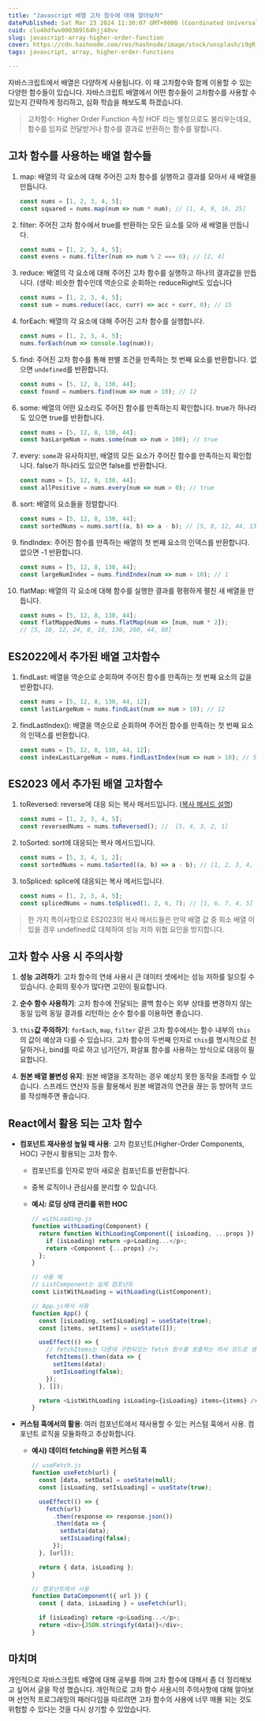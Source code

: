 ```yaml
---
title: "Javascript 배열 고차 함수에 대해 알아보자"
datePublished: Sat Mar 23 2024 11:30:07 GMT+0000 (Coordinated Universal Time)
cuid: clu40dfwv000309l64hjj48vv
slug: javascript-array-higher-order-function
cover: https://cdn.hashnode.com/res/hashnode/image/stock/unsplash/i9gR_dz_xzU/upload/8dd5239170810aab0ae3945a154ea2a0.jpeg
tags: javascript, array, higher-order-functions

---
```


자바스크립트에서 배열은 다양하게 사용됩니다. 이 때 고차함수와 함께 이용할 수 있는 다양한 함수들이 있습니다. 자바스크립트 배열에서 어떤 함수들이 고차함수를 사용할 수 있는지 간략하게 정리하고, 심화 학습을 해보도록 하겠습니다.

> 고차함수: Higher Order Function 속칭 HOF 라는 별칭으로도 불리우는데요, 함수를 임자로 전달받거나 함수를 결과로 반환하는 함수를 말합니다.

## 고차 함수를 사용하는 배열 함수들

1. map: 배열의 각 요소에 대해 주어진 고차 함수를 실행하고 결과를 모아서 새 배열을 만듭니다.
    
    ```javascript
    const nums = [1, 2, 3, 4, 5]; 
    const squared = nums.map(num => num * num); // [1, 4, 9, 16, 25]
    ```
    
2. filter: 주어진 고차 함수에서 true를 반환하는 모든 요소를 모아 새 배열을 만듭니다.
    
    ```javascript
    const nums = [1, 2, 3, 4, 5]; 
    const evens = nums.filter(num => num % 2 === 0); // [2, 4]
    ```
    
3. reduce: 배열의 각 요소에 대해 주어진 고차 함수를 실행하고 하나의 결과값을 만듭니다. (생략: 비슷한 함수인데 역순으로 순회하는 reduceRight도 있습니다
    
    ```javascript
    const nums = [1, 2, 3, 4, 5]; 
    const sum = nums.reduce((acc, curr) => acc + curr, 0); // 15
    ```
    
4. forEach: 배열의 각 요소에 대해 주어진 고차 함수를 실행합니다.
    
    ```javascript
    const nums = [1, 2, 3, 4, 5]; 
    nums.forEach(num => console.log(num));
    ```
    
5. find: 주어진 고차 함수를 통해 판별 조건을 만족하는 첫 번째 요소를 반환합니다. 없으면 `undefined`를 반환합니다.
    
    ```javascript
    const nums = [5, 12, 8, 130, 44];
    const found = numbers.find(num => num > 10); // 12
    ```
    
6. some: 배열의 어떤 요소라도 주어진 함수를 만족하는지 확인합니다. true가 하나라도 있으면 true를 반환합니다.
    
    ```javascript
    const nums = [5, 12, 8, 130, 44];
    const hasLargeNum = nums.some(num => num > 100); // true
    ```
    
7. every: `some`과 유사하지만, 배열의 모든 요소가 주어진 함수를 만족하는지 확인합니다. false가 하나라도 있으면 false를 반환합니다.
    
    ```javascript
    const nums = [5, 12, 8, 130, 44];
    const allPositive = nums.every(num => num > 0); // true
    ```
    
8. sort: 배열의 요소들을 정렬합니다.
    
    ```javascript
    const nums = [5, 12, 8, 130, 44];
    const sortedNums = nums.sort((a, b) => a - b); // [5, 8, 12, 44, 130]
    ```
    
9. findIndex: 주어진 함수를 만족하는 배열의 첫 번째 요소의 인덱스를 반환합니다. 없으면 -1 반환합니다.
    
    ```javascript
    const nums = [5, 12, 8, 130, 44];
    const largeNumIndex = nums.findIndex(num => num > 10); // 1
    ```
    
10. flatMap: 배열의 각 요소에 대해 함수를 실행한 결과를 평평하게 펼친 새 배열을 만듭니다.
    
    ```javascript
    const nums = [5, 12, 8, 130, 44];
    const flatMappedNums = nums.flatMap(num => [num, num * 2]);
    // [5, 10, 12, 24, 8, 16, 130, 260, 44, 88]
    ```
    

## ES2022에서 추가된 배열 고차함수

1. findLast: 배열을 역순으로 순회하며 주어진 함수를 만족하는 첫 번째 요소의 값을 반환합니다.
    
    ```javascript
    const nums = [5, 12, 8, 130, 44, 12];
    const lastLargeNum = nums.findLast(num => num > 10); // 12
    ```
    
2. findLastIndex(): 배열을 역순으로 순회하며 주어진 함수를 만족하는 첫 번째 요소의 인덱스를 반환합니다.
    
    ```javascript
    const nums = [5, 12, 8, 130, 44, 12];
    const indexLastLargeNum = nums.findLastIndex(num => num > 10); // 5
    ```
    

## ES2023 에서 추가된 배열 고차함수

1. toReversed: reverse에 대응 되는 복사 메서드입니다. ([복사 메서드 설명](https://developer.mozilla.org/ko/docs/Web/JavaScript/Reference/Global_Objects/Array#%EB%B3%B5%EC%82%AC_%EB%A9%94%EC%84%9C%EB%93%9C%EC%99%80_%EB%B3%80%EA%B2%BD_%EB%A9%94%EC%84%9C%EB%93%9Cmutating_method))
    
    ```javascript
    const nums = [1, 2, 3, 4, 5];
    const reversedNums = nums.toReversed(); //  [5, 4, 3, 2, 1]
    ```
    
2. toSorted: sort에 대응되는 복사 메서드입니다.
    
    ```javascript
    const nums = [5, 3, 4, 1, 2];
    const sortedNums = nums.toSorted((a, b) => a - b); // [1, 2, 3, 4, 5]
    ```
    
3. toSpliced: splice에 대응되는 복사 메서드입니다.
    
    ```javascript
    const nums = [1, 2, 3, 4, 5];
    const splicedNums = nums.toSpliced(1, 2, 6, 7); // [1, 6, 7, 4, 5]
    ```
    

> 한 가지 특이사항으로 ES2023의 복사 메서드들은 만약 배열 값 중 희소 배열 이 있을 경우 undefined로 대체하여 성능 저하 위협 요인을 방지합니다.

## 고차 함수 사용 시 주의사항

1. **성능 고려하기**: 고차 함수의 연쇄 사용시 큰 데이터 셋에서는 성능 저하를 일으킬 수 있습니다. 순회의 횟수가 많다면 고민이 필요합니다.
    
2. **순수 함수 사용하기**: 고차 함수에 전달되는 콜백 함수는 외부 상태를 변경하지 않는 동일 입력 동일 결과를 리턴하는 순수 함수를 이용하면 좋습니다.
    
3. `this`**값 주의하기**: `forEach`, `map`, `filter` 같은 고차 함수에서는 함수 내부의 `this`의 값이 예상과 다를 수 있습니다. 고차 함수의 두번째 인자로 `this`를 명시적으로 전달하거나, bind를 따로 하고 넘기던가, 화살표 함수를 사용하는 방식으로 대응이 필요합니다.
    
4. **원본 배열 불변성 유지**: 원본 배열을 조작하는 경우 예상치 못한 동작을 초래할 수 있습니다. 스프레드 연산자 등을 활용해서 원본 배열과의 연관을 끊는 등 방어적 코드를 작성해주면 좋습니다.
    

## React에서 활용 되는 고차 함수

* **컴포넌트 재사용성 높일 때 사용**: 고차 컴포넌트(Higher-Order Components, HOC) 구현시 활용되는 고차 함수.
    
    * 컴포넌트를 인자로 받아 새로운 컴포넌트를 반환합니다.
        
    * 중복 로직이나 관심사를 분리할 수 있습니다.
        
    * **예시: 로딩 상태 관리를 위한 HOC**
        
        ```javascript
        // withLoading.js
        function withLoading(Component) {
          return function WithLoadingComponent({ isLoading, ...props }) {
            if (isLoading) return <p>Loading...</p>;
            return <Component {...props} />;
          };
        }
        
        // 사용 예
        // ListComponent는 실제 컴포넌트
        const ListWithLoading = withLoading(ListComponent);
        
        // App.js에서 사용
        function App() {
          const [isLoading, setIsLoading] = useState(true);
          const [items, setItems] = useState([]);
        
          useEffect(() => {
            // fetchItems는 다른데 구현되있는 fetch 함수를 호출하는 의사 코드로 생각해주세요
            fetchItems().then(data => {
              setItems(data);
              setIsLoading(false);
            });
          }, []);
        
          return <ListWithLoading isLoading={isLoading} items={items} />;
        }
        ```
        
* **커스텀 훅에서의 활용**: 여러 컴포넌트에서 재사용할 수 있는 커스텀 훅에서 사용. 컴포넌트 로직을 모듈화하고 추상화합니다.
    
    * **예시) 데이터 fetching을 위한 커스텀 훅**
        
        ```javascript
        // useFetch.js
        function useFetch(url) {
          const [data, setData] = useState(null);
          const [isLoading, setIsLoading] = useState(true);
        
          useEffect(() => {
            fetch(url)
              .then(response => response.json())
              .then(data => {
                setData(data);
                setIsLoading(false);
              });
          }, [url]);
        
          return { data, isLoading };
        }
        
        // 컴포넌트에서 사용
        function DataComponent({ url }) {
          const { data, isLoading } = useFetch(url);
        
          if (isLoading) return <p>Loading...</p>;
          return <div>{JSON.stringify(data)}</div>;
        }
        ```
        

## 마치며

개인적으로 자바스크립트 배열에 대해 공부를 하며 고차 함수에 대해서 좀 더 정리해보고 싶어서 글을 작성 했습니다. 개인적으로 고차 함수 사용시의 주의사항에 대해 알아보며 선언적 프로그래밍의 패러다임을 따르려면 고차 함수의 사용에 너무 매몰 되는 것도 위험할 수 있다는 것을 다시 상기할 수 있었습니다.